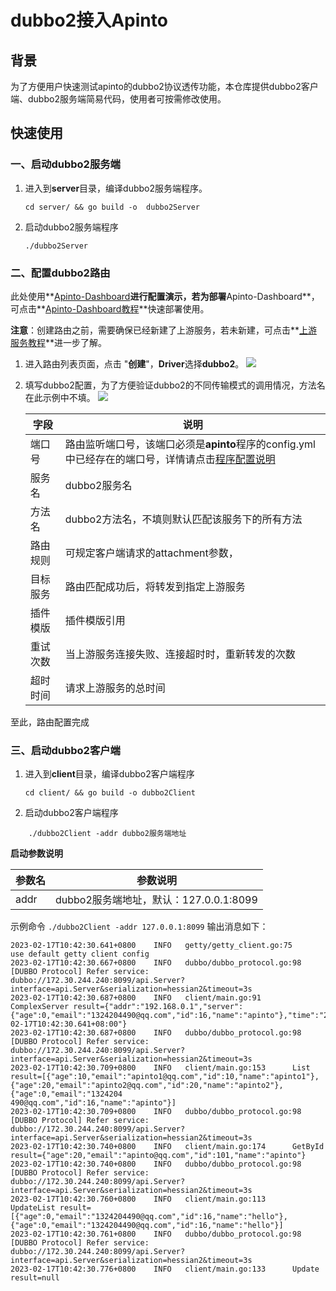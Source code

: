 
# dubbo2接入Apinto

## 背景

为了方便用户快速测试apinto的dubbo2协议透传功能，本仓库提供dubbo2客户端、dubbo2服务端简易代码，使用者可按需修改使用。

## 快速使用

### 一、启动dubbo2服务端

1. 进入到**server**目录，编译dubbo2服务端程序。

	```shell
	cd server/ && go build -o  dubbo2Server
	```
2. 启动dubbo2服务端程序
	 ```shell
	./dubbo2Server
	```
### 二、配置dubbo2路由

此处使用**[Apinto-Dashboard](https://github.com/eolinker/apinto-dashboard)**进行配置演示，若为部署**Apinto-Dashboard**，可点击**[Apinto-Dashboard教程](https://help.apinto.com/docs/dashboard/quick/arrange.html)**快速部署使用。

**注意**：创建路由之前，需要确保已经新建了上游服务，若未新建，可点击**[上游服务教程](https://help.apinto.com/docs/dashboard/service/http.html#%E5%8A%9F%E8%83%BD%E6%8F%8F%E8%BF%B0)**进一步了解。
1. 进入路由列表页面，点击 "**创建**"，**Driver**选择**dubbo2**。
   ![](http://data.eolinker.com/course/KDIaPJ234cb011aa208cef4d98407c7e3ff630215ba1487.png)
2. 填写dubbo2配置，为了方便验证dubbo2的不同传输模式的调用情况，方法名在此示例中不填。
   ![](http://data.eolinker.com/course/CM1uxQH02039054d3d7a2081f5e0e4432adfb178df0935f.png)

   | 字段     | 说明                                                                                                      |
     |---------------------------------------------------------------------------------------------------------| ------------------------------------------------------------ |
   | 端口号   | 路由监听端口号，该端口必须是**apinto**程序的config.yml中已经存在的端口号，详情请点击[程序配置说明](https://help.apinto.com/docs/apinto/quick/quick_course.html#%E8%AF%A6%E7%BB%86%E6%AD%A5%E9%AA%A4%E8%AF%B4%E6%98%8E) |
   | 服务名   | dubbo2服务名                                                                                               |
   | 方法名   | dubbo2方法名，不填则默认匹配该服务下的所有方法                                                                              |
   | 路由规则 | 可规定客户端请求的attachment参数，                                  |
   | 目标服务 | 路由匹配成功后，将转发到指定上游服务                                                                                      |
   | 插件模版 | 插件模版引用                                                                                                  |
   | 重试次数 | 当上游服务连接失败、连接超时时，重新转发的次数                                                                                 |
   | 超时时间 | 请求上游服务的总时间                                                                                              |
至此，路由配置完成

### 三、启动dubbo2客户端

1. 进入到**client**目录，编译dubbo2客户端程序

   ```shell
   cd client/ && go build -o dubbo2Client
   ```

2. 启动dubbo2客户端程序
```shell
	./dubbo2Client -addr dubbo2服务端地址
```

**启动参数说明**
	
| 参数名     | 参数说明                          |
| ---------- |-------------------------------|
| addr       | dubbo2服务端地址，默认：127.0.0.1:8099 |

示例命令
	```
	./dubbo2Client -addr 127.0.0.1:8099
	```
输出消息如下：
```
2023-02-17T10:42:30.641+0800    INFO   getty/getty_client.go:75        use default getty client config
2023-02-17T10:42:30.667+0800    INFO   dubbo/dubbo_protocol.go:98      [DUBBO Protocol] Refer service: dubbo://172.30.244.240:8099/api.Server?interface=api.Server&serialization=hessian2&timeout=3s
2023-02-17T10:42:30.687+0800    INFO   client/main.go:91       ComplexServer result={"addr":"192.168.0.1","server":{"age":0,"email":"1324204490@qq.com","id":16,"name":"apinto"},"time":"2023-02-17T10:42:30.641+08:00"}
2023-02-17T10:42:30.687+0800    INFO   dubbo/dubbo_protocol.go:98      [DUBBO Protocol] Refer service: dubbo://172.30.244.240:8099/api.Server?interface=api.Server&serialization=hessian2&timeout=3s
2023-02-17T10:42:30.709+0800    INFO   client/main.go:153      List result=[{"age":10,"email":"apinto1@qq.com","id":10,"name":"apinto1"},{"age":20,"email":"apinto2@qq.com","id":20,"name":"apinto2"},{"age":0,"email":"1324204
490@qq.com","id":16,"name":"apinto"}]
2023-02-17T10:42:30.709+0800    INFO   dubbo/dubbo_protocol.go:98      [DUBBO Protocol] Refer service: dubbo://172.30.244.240:8099/api.Server?interface=api.Server&serialization=hessian2&timeout=3s
2023-02-17T10:42:30.740+0800    INFO   client/main.go:174      GetById result={"age":20,"email":"apinto@qq.com","id":101,"name":"apinto"}
2023-02-17T10:42:30.740+0800    INFO   dubbo/dubbo_protocol.go:98      [DUBBO Protocol] Refer service: dubbo://172.30.244.240:8099/api.Server?interface=api.Server&serialization=hessian2&timeout=3s
2023-02-17T10:42:30.760+0800    INFO   client/main.go:113      UpdateList result=[{"age":0,"email":"1324204490@qq.com","id":16,"name":"hello"},{"age":0,"email":"1324204490@qq.com","id":16,"name":"hello"}]
2023-02-17T10:42:30.761+0800    INFO   dubbo/dubbo_protocol.go:98      [DUBBO Protocol] Refer service: dubbo://172.30.244.240:8099/api.Server?interface=api.Server&serialization=hessian2&timeout=3s
2023-02-17T10:42:30.776+0800    INFO   client/main.go:133      Update result=null

```